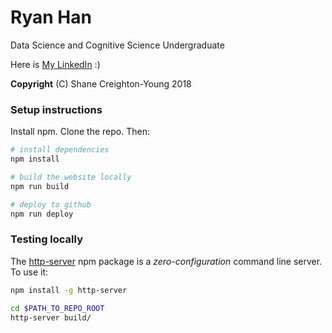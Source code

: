 # Ryan Han
Data Science and Cognitive Science Undergraduate

Here is [My LinkedIn](https://www.linkedin.com/in/ryanxjhan/) :)

**Copyright** (C) Shane Creighton-Young 2018

### Setup instructions

Install npm. Clone the repo. Then:

```bash
# install dependencies
npm install

# build the website locally
npm run build

# deploy to github
npm run deploy
```

### Testing locally
The [http-server](https://www.npmjs.com/package/http-server) npm package is a
_zero-configuration_ command line server. To use it:

```bash
npm install -g http-server

cd $PATH_TO_REPO_ROOT
http-server build/
```
